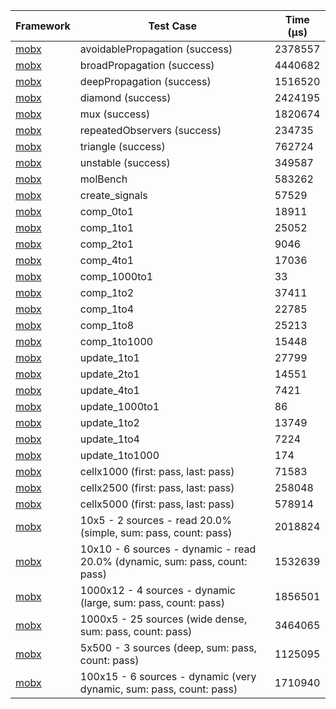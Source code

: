 | Framework | Test Case | Time (μs) |
| --- | --- | --- |
| [mobx](https://github.com/mobxjs/mobx.dart) | avoidablePropagation (success) | 2378557 |
| [mobx](https://github.com/mobxjs/mobx.dart) | broadPropagation (success) | 4440682 |
| [mobx](https://github.com/mobxjs/mobx.dart) | deepPropagation (success) | 1516520 |
| [mobx](https://github.com/mobxjs/mobx.dart) | diamond (success) | 2424195 |
| [mobx](https://github.com/mobxjs/mobx.dart) | mux (success) | 1820674 |
| [mobx](https://github.com/mobxjs/mobx.dart) | repeatedObservers (success) | 234735 |
| [mobx](https://github.com/mobxjs/mobx.dart) | triangle (success) | 762724 |
| [mobx](https://github.com/mobxjs/mobx.dart) | unstable (success) | 349587 |
| [mobx](https://github.com/mobxjs/mobx.dart) | molBench | 583262 |
| [mobx](https://github.com/mobxjs/mobx.dart) | create_signals | 57529 |
| [mobx](https://github.com/mobxjs/mobx.dart) | comp_0to1 | 18911 |
| [mobx](https://github.com/mobxjs/mobx.dart) | comp_1to1 | 25052 |
| [mobx](https://github.com/mobxjs/mobx.dart) | comp_2to1 | 9046 |
| [mobx](https://github.com/mobxjs/mobx.dart) | comp_4to1 | 17036 |
| [mobx](https://github.com/mobxjs/mobx.dart) | comp_1000to1 | 33 |
| [mobx](https://github.com/mobxjs/mobx.dart) | comp_1to2 | 37411 |
| [mobx](https://github.com/mobxjs/mobx.dart) | comp_1to4 | 22785 |
| [mobx](https://github.com/mobxjs/mobx.dart) | comp_1to8 | 25213 |
| [mobx](https://github.com/mobxjs/mobx.dart) | comp_1to1000 | 15448 |
| [mobx](https://github.com/mobxjs/mobx.dart) | update_1to1 | 27799 |
| [mobx](https://github.com/mobxjs/mobx.dart) | update_2to1 | 14551 |
| [mobx](https://github.com/mobxjs/mobx.dart) | update_4to1 | 7421 |
| [mobx](https://github.com/mobxjs/mobx.dart) | update_1000to1 | 86 |
| [mobx](https://github.com/mobxjs/mobx.dart) | update_1to2 | 13749 |
| [mobx](https://github.com/mobxjs/mobx.dart) | update_1to4 | 7224 |
| [mobx](https://github.com/mobxjs/mobx.dart) | update_1to1000 | 174 |
| [mobx](https://github.com/mobxjs/mobx.dart) | cellx1000 (first: pass, last: pass) | 71583 |
| [mobx](https://github.com/mobxjs/mobx.dart) | cellx2500 (first: pass, last: pass) | 258048 |
| [mobx](https://github.com/mobxjs/mobx.dart) | cellx5000 (first: pass, last: pass) | 578914 |
| [mobx](https://github.com/mobxjs/mobx.dart) | 10x5 - 2 sources - read 20.0% (simple, sum: pass, count: pass) | 2018824 |
| [mobx](https://github.com/mobxjs/mobx.dart) | 10x10 - 6 sources - dynamic - read 20.0% (dynamic, sum: pass, count: pass) | 1532639 |
| [mobx](https://github.com/mobxjs/mobx.dart) | 1000x12 - 4 sources - dynamic (large, sum: pass, count: pass) | 1856501 |
| [mobx](https://github.com/mobxjs/mobx.dart) | 1000x5 - 25 sources (wide dense, sum: pass, count: pass) | 3464065 |
| [mobx](https://github.com/mobxjs/mobx.dart) | 5x500 - 3 sources (deep, sum: pass, count: pass) | 1125095 |
| [mobx](https://github.com/mobxjs/mobx.dart) | 100x15 - 6 sources - dynamic (very dynamic, sum: pass, count: pass) | 1710940 |
